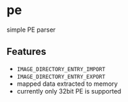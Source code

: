 # pe
simple PE parser

## Features
 * `IMAGE_DIRECTORY_ENTRY_IMPORT`
 * `IMAGE_DIRECTORY_ENTRY_EXPORT`
 * mapped data extracted to memory
 * currently only 32bit PE is supported
